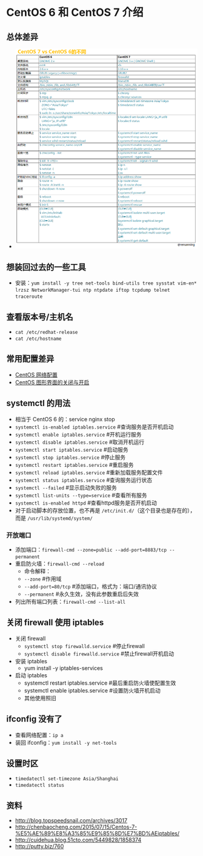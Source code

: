 # CentOS 6 和 CentOS 7 介绍

## 总体差异

- ![总体差异](images/CentOS6-and-CentOS7-a-1.png)

## 想装回过去的一些工具

- 安装：`yum install -y tree net-tools bind-utils tree sysstat vim-en* lrzsz NetworkManager-tui ntp ntpdate iftop tcpdump telnet traceroute`

## 查看版本号/主机名

- `cat /etc/redhat-release`
- `cat /etc/hostname`

## 常用配置差异

- [CentOS 网络配置](centos-settings/CentOS-Network-Settings.md)
- [CentOS 图形界面的关闭与开启](centos-settings/Close-XWindow.md)

## systemctl 的用法

- 相当于 CentOS 6 的：service nginx stop
- `systemctl is-enabled iptables.service` #查询服务是否开机启动
- `systemctl enable iptables.service` #开机运行服务
- `systemctl disable iptables.service` #取消开机运行
- `systemctl start iptables.service` #启动服务
- `systemctl stop iptables.service` #停止服务
- `systemctl restart iptables.service` #重启服务
- `systemctl reload iptables.service` #重新加载服务配置文件
- `systemctl status iptables.service` #查询服务运行状态
- `systemctl --failed` #显示启动失败的服务
- `systemctl list-units --type=service` #查看所有服务
- `systemctl is-enabled httpd` #查看httpd服务是否开机启动
- 对于启动脚本的存放位置，也不再是 `/etc/init.d/`（这个目录也是存在的），而是 `/usr/lib/systemd/system/`

### 开放端口

- 添加端口：`firewall-cmd --zone=public --add-port=8883/tcp --permanent`
- 重启防火墙：`firewall-cmd --reload`
	- 命令解释：
	- `--zone` #作用域
	- `--add-port=80/tcp` #添加端口，格式为：端口/通讯协议
	- `--permanent` #永久生效，没有此参数重启后失效
- 列出所有端口列表：`firewall-cmd --list-all`


## 关闭 firewall 使用 iptables

- 关闭 firewall
	- `systemctl stop firewalld.service` #停止firewall
	- `systemctl disable firewalld.service` #禁止firewall开机启动
- 安装 iptables
	- yum install -y iptables-services
- 启动 iptables
	- systemctl restart iptables.service #最后重启防火墙使配置生效
	- systemctl enable iptables.service #设置防火墙开机启动
	- 其他使用照旧

## ifconfig 没有了

- 查看网络配置：`ip a`
- 装回 ifconfig：`yum install -y net-tools`

## 设置时区

- `timedatectl set-timezone Asia/Shanghai`
- `timedatectl status`


## 资料

- <http://blog.topspeedsnail.com/archives/3017>
- <http://chenbaocheng.com/2015/07/15/Centos-7-%E5%AE%89%E8%A3%85%E9%85%8D%E7%BD%AEiptables/>
- <http://cuidehua.blog.51cto.com/5449828/1858374>
- <http://putty.biz/760>
